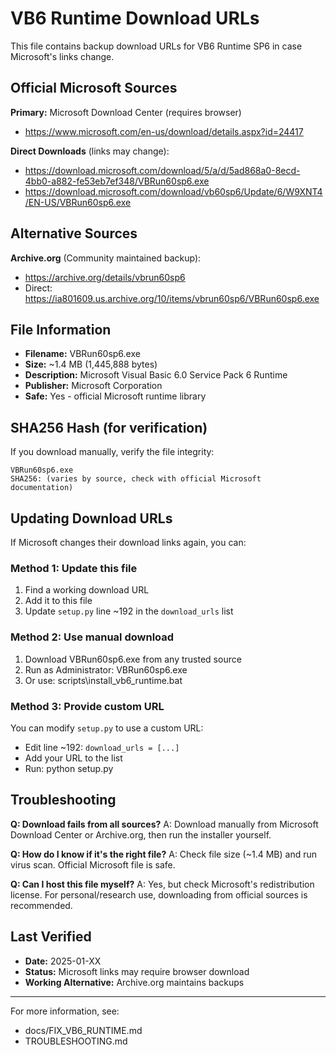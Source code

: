 # VB6 Runtime Download URLs

This file contains backup download URLs for VB6 Runtime SP6 in case Microsoft's links change.

## Official Microsoft Sources

**Primary:** Microsoft Download Center (requires browser)
- https://www.microsoft.com/en-us/download/details.aspx?id=24417

**Direct Downloads** (links may change):
- https://download.microsoft.com/download/5/a/d/5ad868a0-8ecd-4bb0-a882-fe53eb7ef348/VBRun60sp6.exe
- https://download.microsoft.com/download/vb60sp6/Update/6/W9XNT4/EN-US/VBRun60sp6.exe

## Alternative Sources

**Archive.org** (Community maintained backup):
- https://archive.org/details/vbrun60sp6
- Direct: https://ia801609.us.archive.org/10/items/vbrun60sp6/VBRun60sp6.exe

## File Information

- **Filename:** VBRun60sp6.exe
- **Size:** ~1.4 MB (1,445,888 bytes)
- **Description:** Microsoft Visual Basic 6.0 Service Pack 6 Runtime
- **Publisher:** Microsoft Corporation
- **Safe:** Yes - official Microsoft runtime library

## SHA256 Hash (for verification)

If you download manually, verify the file integrity:
```
VBRun60sp6.exe
SHA256: (varies by source, check with official Microsoft documentation)
```

## Updating Download URLs

If Microsoft changes their download links again, you can:

### Method 1: Update this file
1. Find a working download URL
2. Add it to this file
3. Update `setup.py` line ~192 in the `download_urls` list

### Method 2: Use manual download
1. Download VBRun60sp6.exe from any trusted source
2. Run as Administrator: VBRun60sp6.exe
3. Or use: scripts\install_vb6_runtime.bat

### Method 3: Provide custom URL
You can modify `setup.py` to use a custom URL:
- Edit line ~192: `download_urls = [...]`
- Add your URL to the list
- Run: python setup.py

## Troubleshooting

**Q: Download fails from all sources?**
A: Download manually from Microsoft Download Center or Archive.org, then run the installer yourself.

**Q: How do I know if it's the right file?**
A: Check file size (~1.4 MB) and run virus scan. Official Microsoft file is safe.

**Q: Can I host this file myself?**
A: Yes, but check Microsoft's redistribution license. For personal/research use, downloading from official sources is recommended.

## Last Verified

- **Date:** 2025-01-XX
- **Status:** Microsoft links may require browser download
- **Working Alternative:** Archive.org maintains backups

---

For more information, see:
- docs/FIX_VB6_RUNTIME.md
- TROUBLESHOOTING.md
